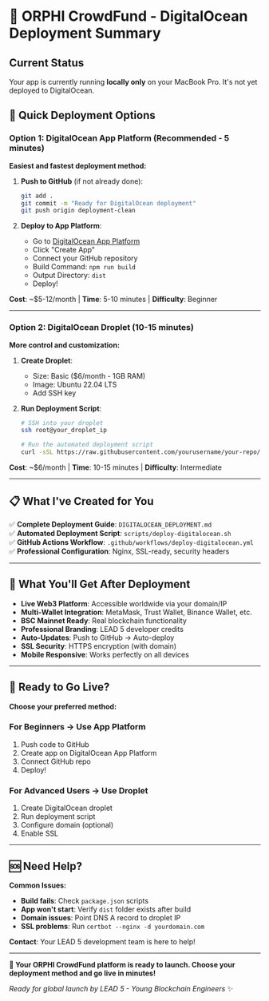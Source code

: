 # 🚀 ORPHI CrowdFund - DigitalOcean Deployment Summary

## Current Status
Your app is currently running **locally only** on your MacBook Pro. It's not yet deployed to DigitalOcean.

## 🎯 Quick Deployment Options

### Option 1: DigitalOcean App Platform (Recommended - 5 minutes)
**Easiest and fastest deployment method:**

1. **Push to GitHub** (if not already done):
   ```bash
   git add .
   git commit -m "Ready for DigitalOcean deployment"
   git push origin deployment-clean
   ```

2. **Deploy to App Platform**:
   - Go to [DigitalOcean App Platform](https://cloud.digitalocean.com/apps)
   - Click "Create App"
   - Connect your GitHub repository
   - Build Command: `npm run build`
   - Output Directory: `dist`
   - Deploy!

**Cost**: ~$5-12/month | **Time**: 5-10 minutes | **Difficulty**: Beginner

---

### Option 2: DigitalOcean Droplet (10-15 minutes)
**More control and customization:**

1. **Create Droplet**:
   - Size: Basic ($6/month - 1GB RAM)
   - Image: Ubuntu 22.04 LTS
   - Add SSH key

2. **Run Deployment Script**:
   ```bash
   # SSH into your droplet
   ssh root@your_droplet_ip
   
   # Run the automated deployment script
   curl -sSL https://raw.githubusercontent.com/yourusername/your-repo/main/scripts/deploy-digitalocean.sh | sudo bash
   ```

**Cost**: ~$6/month | **Time**: 10-15 minutes | **Difficulty**: Intermediate

---

## 📋 What I've Created for You

✅ **Complete Deployment Guide**: `DIGITALOCEAN_DEPLOYMENT.md`  
✅ **Automated Deployment Script**: `scripts/deploy-digitalocean.sh`  
✅ **GitHub Actions Workflow**: `.github/workflows/deploy-digitalocean.yml`  
✅ **Professional Configuration**: Nginx, SSL-ready, security headers  

---

## 🎉 What You'll Get After Deployment

- **Live Web3 Platform**: Accessible worldwide via your domain/IP
- **Multi-Wallet Integration**: MetaMask, Trust Wallet, Binance Wallet, etc.
- **BSC Mainnet Ready**: Real blockchain functionality
- **Professional Branding**: LEAD 5 developer credits
- **Auto-Updates**: Push to GitHub → Auto-deploy
- **SSL Security**: HTTPS encryption (with domain)
- **Mobile Responsive**: Works perfectly on all devices

---

## 🚀 Ready to Go Live?

**Choose your preferred method:**

### For Beginners → Use App Platform
1. Push code to GitHub
2. Create app on DigitalOcean App Platform
3. Connect GitHub repo
4. Deploy!

### For Advanced Users → Use Droplet
1. Create DigitalOcean droplet
2. Run deployment script
3. Configure domain (optional)
4. Enable SSL

---

## 🆘 Need Help?

**Common Issues:**
- **Build fails**: Check `package.json` scripts
- **App won't start**: Verify `dist` folder exists after build
- **Domain issues**: Point DNS A record to droplet IP
- **SSL problems**: Run `certbot --nginx -d yourdomain.com`

**Contact**: Your LEAD 5 development team is here to help! 

---

**🎯 Your ORPHI CrowdFund platform is ready to launch. Choose your deployment method and go live in minutes!**

*Ready for global launch by LEAD 5 - Young Blockchain Engineers* ✨ 